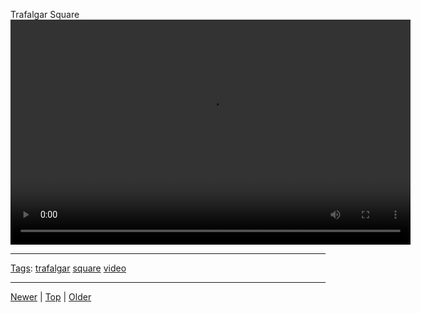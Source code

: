 <!--
title: Trafalgar Square
date: 2020-06-28T14:56:50.743Z
tags: trafalgar, square, video
-->









Trafalgar Square
<video controls="controls" autoplay="autoplay" src="126202652533.mp4" type="video/mp4" width="640" height="360"></video>

<!--BOTTOM-POST-NAVIGATION-->
---

[Tags](tags.md): [trafalgar](tag-trafalgar.md) [square](tag-square.md) [video](tag-video.md)

---

[Newer](126006039890.md) | [Top](index.md) | [Older](126202669317.md)